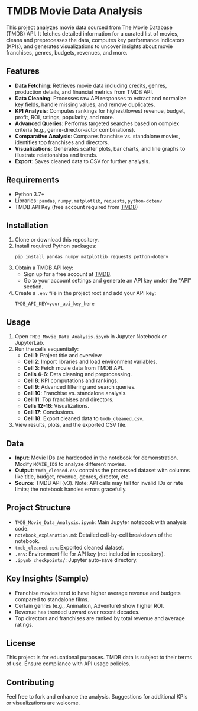 # TMDB Movie Data Analysis

This project analyzes movie data sourced from The Movie Database (TMDB) API. It fetches detailed information for a curated list of movies, cleans and preprocesses the data, computes key performance indicators (KPIs), and generates visualizations to uncover insights about movie franchises, genres, budgets, revenues, and more.

## Features

- **Data Fetching**: Retrieves movie data including credits, genres, production details, and financial metrics from TMDB API.
- **Data Cleaning**: Processes raw API responses to extract and normalize key fields, handle missing values, and remove duplicates.
- **KPI Analysis**: Computes rankings for highest/lowest revenue, budget, profit, ROI, ratings, popularity, and more.
- **Advanced Queries**: Performs targeted searches based on complex criteria (e.g., genre-director-actor combinations).
- **Comparative Analysis**: Compares franchise vs. standalone movies, identifies top franchises and directors.
- **Visualizations**: Generates scatter plots, bar charts, and line graphs to illustrate relationships and trends.
- **Export**: Saves cleaned data to CSV for further analysis.

## Requirements

- Python 3.7+
- Libraries: `pandas`, `numpy`, `matplotlib`, `requests`, `python-dotenv`
- TMDB API Key (free account required from [TMDB](https://www.themoviedb.org/settings/api))

## Installation

1. Clone or download this repository.
2. Install required Python packages:
   ```
   pip install pandas numpy matplotlib requests python-dotenv
   ```
3. Obtain a TMDB API key:
   - Sign up for a free account at [TMDB](https://www.themoviedb.org/account/signup).
   - Go to your account settings and generate an API key under the "API" section.
4. Create a `.env` file in the project root and add your API key:
   ```
   TMDB_API_KEY=your_api_key_here
   ```

## Usage

1. Open `TMDB_Movie_Data_Analysis.ipynb` in Jupyter Notebook or JupyterLab.
2. Run the cells sequentially:
   - **Cell 1**: Project title and overview.
   - **Cell 2**: Import libraries and load environment variables.
   - **Cell 3**: Fetch movie data from TMDB API.
   - **Cells 4-6**: Data cleaning and preprocessing.
   - **Cell 8**: KPI computations and rankings.
   - **Cell 9**: Advanced filtering and search queries.
   - **Cell 10**: Franchise vs. standalone analysis.
   - **Cell 11**: Top franchises and directors.
   - **Cells 12-16**: Visualizations.
   - **Cell 17**: Conclusions.
   - **Cell 18**: Export cleaned data to `tmdb_cleaned.csv`.
3. View results, plots, and the exported CSV file.

## Data

- **Input**: Movie IDs are hardcoded in the notebook for demonstration. Modify `MOVIE_IDS` to analyze different movies.
- **Output**: `tmdb_cleaned.csv` contains the processed dataset with columns like title, budget, revenue, genres, director, etc.
- **Source**: TMDB API (v3). Note: API calls may fail for invalid IDs or rate limits; the notebook handles errors gracefully.

## Project Structure

- `TMDB_Movie_Data_Analysis.ipynb`: Main Jupyter notebook with analysis code.
- `notebook_explanation.md`: Detailed cell-by-cell breakdown of the notebook.
- `tmdb_cleaned.csv`: Exported cleaned dataset.
- `.env`: Environment file for API key (not included in repository).
- `.ipynb_checkpoints/`: Jupyter auto-save directory.

## Key Insights (Sample)

- Franchise movies tend to have higher average revenue and budgets compared to standalone films.
- Certain genres (e.g., Animation, Adventure) show higher ROI.
- Revenue has trended upward over recent decades.
- Top directors and franchises are ranked by total revenue and average ratings.

## License

This project is for educational purposes. TMDB data is subject to their terms of use. Ensure compliance with API usage policies.

## Contributing

Feel free to fork and enhance the analysis. Suggestions for additional KPIs or visualizations are welcome.
